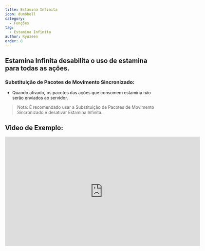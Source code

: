 ```yaml
---
title: Estamina Infinita
icon: dumbbell
category:
  - Funções
tag:
  - Estamina Infinita
author: Ryuzeen
order: 8
---
```


## Estamina Infinita desabilita o uso de estamina para todas as ações.
### Substituição de Pacotes de Movimento Sincronizado:
- Quando ativado, os pacotes das ações que consomem estamina não serão enviados ao servidor.
> Nota: É recomendado usar a Substituição de Pacotes de Movimento Sincronizado e desativar Estamina Infinita.

## Video de Exemplo:

<div class="iframe-container"><iframe width="640" height="360" src="https://www.youtube.com/embed/NZhfaMOLuY0?list=PL5eI1Tb64p56g27qfYk7VuFTz4FK6YrKa" title="Korepi - Infinite Stamina" frameborder="0" allow="accelerometer; autoplay; clipboard-write; encrypted-media; gyroscope; picture-in-picture; web-share" allowfullscreen></iframe></div>
